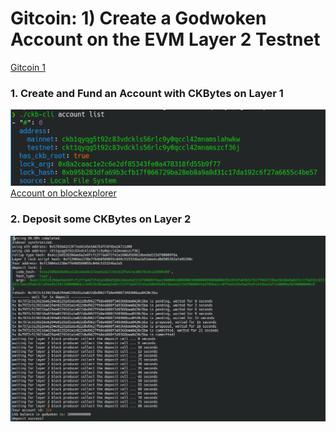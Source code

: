# Gitcoin: 1) Create a Godwoken Account on the EVM Layer 2 Testnet
[Gitcoin 1](https://gitcoin.co/issue/nervosnetwork/grants/2/100026208)

### 1. Create and Fund an Account with CKBytes on Layer 1
![screenshot of account](assets/account-list.png)
[Account on blockexplorer](https://explorer.nervos.org/aggron/address/ckt1qyqg5t92c83vdckls56rlc9y0qccl42mnamszcf36j)

### 2. Deposit some CKBytes on Layer 2
![screenshot of depost](assets/deposit-ckb.png)

